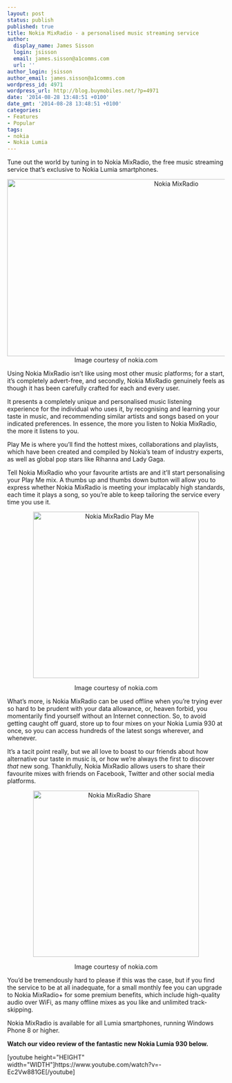 ```yaml
---
layout: post
status: publish
published: true
title: Nokia MixRadio - a personalised music streaming service
author:
  display_name: James Sisson
  login: jsisson
  email: james.sisson@a1comms.com
  url: ''
author_login: jsisson
author_email: james.sisson@a1comms.com
wordpress_id: 4971
wordpress_url: http://blog.buymobiles.net/?p=4971
date: '2014-08-28 13:48:51 +0100'
date_gmt: '2014-08-28 13:48:51 +0100'
categories:
- Features
- Popular
tags:
- nokia
- Nokia Lumia
---
```

<p><span class="postStandFirst">Tune out the world by tuning in to Nokia MixRadio, the free music streaming service that&rsquo;s exclusive to Nokia Lumia smartphones.</span></p>
<p style="text-align: center;"><img class="size-full wp-image-4972 aligncenter" src="https://a1comms-blog-buymobiles.storage.googleapis.com/2014/08/Screen-Shot-2014-08-28-at-14.48.25.png" alt="Nokia MixRadio" width="767" height="409" /><span class="caption">Image courtesy of nokia.com</span></p>
<p>Using Nokia MixRadio isn&rsquo;t like using most other music platforms; for a start, it&rsquo;s completely advert-free, and secondly, Nokia MixRadio genuinely feels as though it has been carefully crafted for each and every user.</p>
<p>It presents a completely unique and personalised music listening experience for the individual who uses it, by recognising and learning your taste in music, and recommending similar artists and songs based on your indicated preferences. In essence, the more you listen to Nokia MixRadio, the more it listens to you.</p>
<p>Play Me is where you&rsquo;ll find the hottest mixes, collaborations and playlists, which have been created and compiled by Nokia&rsquo;s team of industry experts, as well as global pop stars like Rihanna and Lady Gaga.</p>
<p>Tell Nokia MixRadio who your favourite artists are and it&rsquo;ll start personalising your Play Me mix. A thumbs up and thumbs down button will allow you to express whether Nokia MixRadio is meeting your implacably high standards, each time it plays a song, so you&rsquo;re able to keep tailoring the service every time you use it.</p>
<p style="text-align: center;"><img class=" wp-image-4973 aligncenter" src="https://a1comms-blog-buymobiles.storage.googleapis.com/2014/08/Nokia-MixRadio-Play-Me.jpg" alt="Nokia MixRadio Play Me" width="384" height="384" /></p>
<p style="text-align: center;"><span class="caption">Image courtesy of nokia.com</span></p>
<p>What&rsquo;s more, is Nokia MixRadio can be used offline when you&rsquo;re trying ever so hard to be prudent with your data allowance, or, heaven forbid, you momentarily find yourself without an Internet connection. So, to avoid getting caught off guard, store up to four mixes on your Nokia Lumia 930 at once, so you can access hundreds of the latest songs wherever, and whenever.</p>
<p>It&rsquo;s a tacit point really, but we all love to boast to our friends about how alternative our taste in music is, or how we&rsquo;re always the first to discover <em>that</em> new song. Thankfully, Nokia MixRadio allows users to share their favourite mixes with friends on Facebook, Twitter and other social media platforms.</p>
<p style="text-align: center;"><img class=" wp-image-4977 aligncenter" src="https://a1comms-blog-buymobiles.storage.googleapis.com/2014/08/Nokia-MixRadio-Share.jpg" alt="Nokia MixRadio Share" width="384" height="384" /></p>
<p style="text-align: center;"><span class="caption">Image courtesy of nokia.com</span></p>
<p>You&rsquo;d be tremendously hard to please if this was the case, but if you find the service to be at all inadequate, for a small monthly fee you can upgrade to Nokia MixRadio+ for some premium benefits, which include high-quality audio over WiFi, as many offline mixes as you like and unlimited track-skipping.</p>
<p>Nokia MixRadio is available for all Lumia smartphones, running Windows Phone 8 or higher.</p>
<p><strong>Watch our video review of the fantastic new Nokia Lumia 930 below.</strong></p>
<p>[youtube height="HEIGHT" width="WIDTH"]https://www.youtube.com/watch?v=-Ec2Vw881GE[/youtube]</p>
<p>&nbsp;</p>
